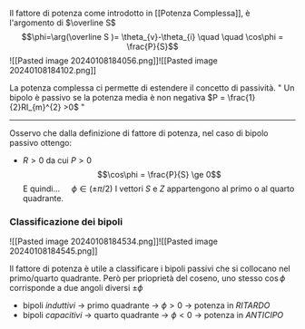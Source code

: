 Il fattore di potenza come introdotto in [[Potenza Complessa]], è l'argomento di $\overline S$ $$\phi=\arg(\overline S )= \theta_{v}-\theta_{i} \quad \quad \cos\phi = \frac{P}{S}$$
![[Pasted image 20240108184056.png]]![[Pasted image 20240108184102.png]]


La potenza complessa ci permette di estendere il concetto di passività.
" Un bipolo è passivo se la potenza media è non negativa $P = \frac{1}{2}RI_{m}^{2} >0$ "

---

Osservo che dalla definizione di fattore di potenza, nel caso di bipolo passivo ottengo:
- $R>0$ da cui $P > 0$
$$\cos\phi = \frac{P}{S} \ge 0$$
E quindi... $\quad \phi \in \left(\pm \pi/2\right)$
I vettori $S$ e $Z$ appartengono al primo o al quarto quadrante.

### Classificazione dei bipoli
![[Pasted image 20240108184534.png]]![[Pasted image 20240108184545.png]]

Il fattore di potenza è utile a classificare i bipoli passivi che si collocano nel primo/quarto quadrante. Però per prioprietà del coseno, uno stesso $\cos\phi$  corrisponde a due angoli diversi $\pm \phi$
- bipoli *induttivi* -> primo quadrante -> $\phi >0$ -> potenza in *RITARDO*
- bipoli *capacitivi* -> quarto quadrante -> $\phi < 0$ -> potenza in *ANTICIPO*
